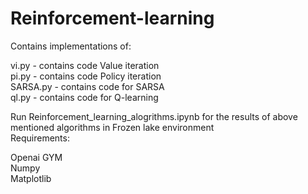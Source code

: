 # Reinforcement-learning
Contains implementations of: 

vi.py - contains code Value iteration \
pi.py - contains code Policy iteration \
SARSA.py -  contains code for SARSA \
ql.py - contains code for Q-learning 

Run Reinforcement_learning_alogrithms.ipynb for the results of above mentioned algorithms in Frozen lake environment \
 Requirements:
 
 Openai GYM \
 Numpy \
 Matplotlib
